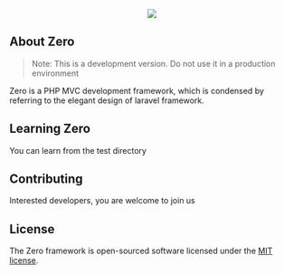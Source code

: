 <p align="center"><a href="https://blog.fastrun.cn" target="_blank"><img src="https://resources.blog.fastrun.cn/wp-content/uploads/2018/12/zero_logo.png"></a></p>

## About Zero
> Note: This is a development version. Do not use it in a production environment

Zero is a PHP MVC development framework, which is condensed by referring to the elegant design of laravel framework.


## Learning Zero
You can learn from the test directory

## Contributing
Interested developers, you are welcome to join us

## License
The Zero framework is open-sourced software licensed under the [MIT license](https://opensource.org/licenses/MIT).
